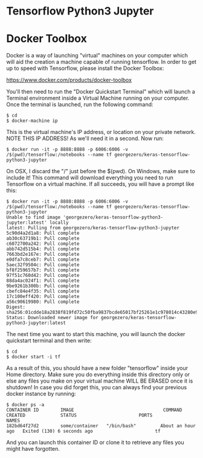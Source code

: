 Tensorflow Python3 Jupyter
==========================

# Docker Toolbox

Docker is a way of launching "virtual" machines on your computer which will aid the creation a machine capable of running tensorflow.  In order to get up to speed with Tensorflow, please install the Docker Toolbox:

https://www.docker.com/products/docker-toolbox

You'll then need to run the "Docker Quickstart Terminal" which will launch a Terminal environment inside a Virtual Machine running on your computer.  Once the terminal is launched, run the following command:

```
$ cd
$ docker-machine ip
```

This is the virtual machine's IP address, or location on your private network.  NOTE THIS IP ADDRESS!  As we'll need it in a second.  Now run:

```
$ docker run -it -p 8888:8888 -p 6006:6006 -v /$(pwd)/tensorflow:/notebooks --name tf georgezero/keras-tensorflow-python3-jupyter
```

On OSX, I discard the "/" just before the $(pwd).  On Windows, make sure to include it!  This command will download everything you need to run Tensorflow on a virtual machine.  If all succeeds, you will have a prompt like this:

```
$ docker run -it -p 8888:8888 -p 6006:6006 -v /$(pwd)/tensorflow:/notebooks --name tf georgezero/keras-tensorflow-python3-jupyter
Unable to find image 'georgezero/keras-tensorflow-python3-jupyter:latest' locally
latest: Pulling from georgezero/keras-tensorflow-python3-jupyter
5c90d4a2d1a8: Pull complete
ab30c63719b1: Pull complete
c6072700a242: Pull complete
abb742d515b4: Pull complete
7663bd2e167e: Pull complete
e0dfa7c8ceb7: Pull complete
5aec32f9504c: Pull complete
bf8f259657b7: Pull complete
97f51c760d42: Pull complete
88da4ac024f1: Pull complete
9be9261b300b: Pull complete
cbefc84e4f35: Pull complete
17c100eff420: Pull complete
a56c90619980: Pull complete
Digest: sha256:01cdde18a2838f819fd72c50fba9837bcde65017bf25261e1c978014c43280e9
Status: Downloaded newer image for georgezero/keras-tensorflow-python3-jupyter:latest
```

The next time you want to start this machine, you will launch the docker quickstart terminal and then write:

```
$ cd
$ docker start -i tf
```

As a result of this, you should have a new folder "tensorflow" inside your Home directory.  Make sure you do everything inside this directory only or else any files you make on your virtual machine WILL BE ERASED once it is shutdown!  In case you did forget this, you can always find your previous docker instance by running:

```
$ docker ps -a
CONTAINER ID        IMAGE                                 COMMAND             CREATED             STATUS                       PORTS               NAMES
182bd64f27d2        some/container   "/bin/bash"         About an hour ago   Exited (130) 6 seconds ago                       tf
```

And you can launch this container ID or clone it to retrieve any files you might have forgotten.
